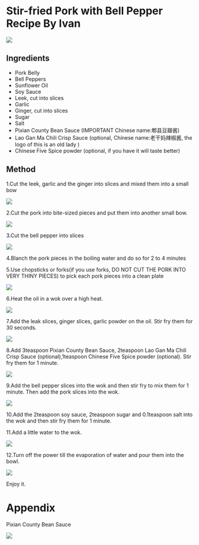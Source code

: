 #  Stir-fried Pork with Bell Pepper Recipe By Ivan

![](images/1/IMG_0614.JPG)

## Ingredients
* Pork Belly
* Bell Peppers
* Sunflower Oil
* Soy Sauce 
* Leek, cut into slices
* Garlic
* Ginger, cut into slices
* Sugar
* Salt
* Pixian County Bean Sauce (IMPORTANT Chinese name:郫县豆瓣酱)
* Lao Gan Ma Chili Crisp Sauce (optional, Chinese name:老干妈辣椒酱, the logo of this is an old lady )
* Chinese Five Spice powder (optional, if you have it will taste better)

## Method
1.Cut the leek, garlic and the ginger into slices and mixed them into a small bow

![](images/1/IMG_0603.JPG)

2.Cut the pork into bite-sized pieces and put them into another small bow.

![](images/1/IMG_0598.JPG)

3.Cut the bell pepper into slices

![](images/1/IMG_0599.JPG)

4.Blanch the pork pieces in the boiling water and do so for 2 to 4 minutes

5.Use chopsticks or forks(if you use forks, DO NOT CUT THE PORK INTO VERY THINY PIECES) to pick each pork pieces into a clean plate

![](images/1/IMG_0600.JPG)

6.Heat the oil in a wok over a high heat.

![](images/1/IMG_0604.JPG)

7.Add the leak slices, ginger slices, garlic powder on the oil. Stir fry them for 30 seconds.

![](images/1/IMG_0606.JPG)

8.Add 3teaspoon Pixian County Bean Sauce, 2teaspoon Lao Gan Ma Chili Crisp Sauce (optional),1teaspoon Chinese Five Spice powder (optional). Stir fry them for 1 minute.

![](images/1/IMG_0607.JPG)

9.Add the bell pepper slices into the wok and then stir fry to mix them for 1 minute. Then add the pork slices into the wok.

![](images/1/IMG_0609.JPG)

10.Add the 2teaspoon soy sauce, 2teaspoon sugar and 0.1teaspoon salt into the wok and then stir fry them for 1 minute. 

11.Add a little water to the wok.

![](images/1/IMG_0611.JPG)

12.Turn off the power till the evaporation of water and pour them into the bowl.

![](images/1/IMG_0614.JPG)

Enjoy it.


# Appendix

Pixian County Bean Sauce

![](images/1/IMG_0594.JPG)
